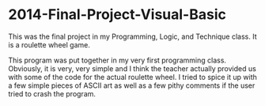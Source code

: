 # 2014-Final-Project-Visual-Basic
This was the final project in my Programming, Logic, and Technique class.  It is a roulette wheel game.

This program was put together in my very first programming class.  Obviously, it is very, very simple and I think the teacher actually provided us with some of the code for the actual roulette wheel.  I tried to spice it up with a few simple pieces of ASCII art as well as a few pithy comments if the user tried to crash the program.
